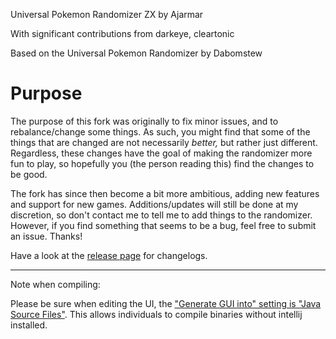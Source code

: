 Universal Pokemon Randomizer ZX by Ajarmar

With significant contributions from darkeye, cleartonic

Based on the Universal Pokemon Randomizer by Dabomstew

# Purpose
The purpose of this fork was originally to fix minor issues, and to rebalance/change some things. As such, you might find that some of the things that are changed are not necessarily _better,_ but rather just different. Regardless, these changes have the goal of making the randomizer more fun to play, so hopefully you (the person reading this) find the changes to be good.

The fork has since then become a bit more ambitious, adding new features and support for new games. Additions/updates will still be done at my discretion, so don't contact me to tell me to add things to the randomizer. However, if you find something that seems to be a bug, feel free to submit an issue. Thanks!

Have a look at the [release page](https://github.com/Ajarmar/universal-pokemon-randomizer-zx/releases) for changelogs.

---

Note when compiling:

Please be sure when editing the UI, the ["Generate GUI into" setting is "Java Source Files"](https://www.jetbrains.com/help/idea/gui-designer.html). This allows individuals to compile binaries without intellij installed.
